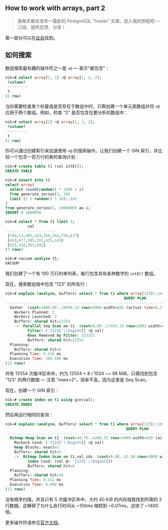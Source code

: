 ## How to work with arrays, part 2

> 我每天都会发布一篇新的 PostgreSQL "howto" 文章。加入我的旅程吧 — 订阅、提供反馈、分享！

第一部分可以在[此处](https://xiongcccc.github.io/postgres-howtos/#/./docs/28)找到。

## 如何搜索

数组搜索最有趣的操作符之一是 `<@`  — 表示"被包含"：

```sql
nik=# select array[2, 1] <@ array[1, 3, 2];
 ?column?
----------
 t
(1 row)
```

当你需要检查某个标量值是否存在于数组中时，只需创建一个单元素数组并将 `<@` 应用于两个数组。例如，检查 "2" 是否包含在要分析的数组中：

```sql
nik=# select array[2] <@ array[1, 3, 2];
 ?column?
----------
 t
(1 row)
```

你可以通过创建索引来加速使用 `<@` 的搜索操作。让我们创建一个 GIN 索引，并比较一个包含一百万行的表的查询计划：

```sql
nik=# create table t1 (val int8[]);
CREATE TABLE

nik=# insert into t1
select array(
  select round(random() * 1000 + i)
  from generate_series(1, 10)
  limit (1 + random() * 10)::int
)
from generate_series(1, 1000000) as i;
INSERT 0 1000000

nik=# select * from t1 limit 3;
          val
-----------------------
 {390,13,405,333,358,592,756,677}
 {463,677,585,191,425,143}
 {825,918,303,602}
(3 rows)

nik=# vacuum analyze t1;
VACUUM
```

我们创建了一个有 100 万行的单列表，每行包含具有各种数字的 `int8[]` 数组。

现在，搜索数组值中包含 "123" 的所有行：

```sql
nik=# explain (analyze, buffers) select * from t1 where array[123]::int8[] <@ val;
                                                     QUERY PLAN
---------------------------------------------------------------------------------------------------------------------
  Gather  (cost=1000.00..18950.33 rows=5000 width=68) (actual time=0.212..100.572 rows=2 loops=1)
    Workers Planned: 2
    Workers Launched: 2
    Buffers: shared hit=12554
    ->  Parallel Seq Scan on t1  (cost=0.00..17450.33 rows=2083 width=68) (actual time=61.293..94.212 rows=1 loops=3)
          Filter: ('{123}'::bigint[] <@ val)
          Rows Removed by Filter: 333333
          Buffers: shared hit=12554
  Planning:
    Buffers: shared hit=6
  Planning Time: 0.316 ms
  Execution Time: 100.586 ms
(12 rows)
```

共有 12554 次缓冲区命中，约为 12554 * 8 / 1024 ~= 98 MiB，只需找到包含 "123" 的两行数据 — 注意 "rows=2"。效率不高，因为这里是 Seq Scan。

现在，创建一个 GIN 索引：

```sql
nik=# create index on t1 using gin(val);
CREATE INDEX
```

然后再运行相同的查询：

```sql
nik=# explain (analyze, buffers) select * from t1 where array[123]::int8[] <@ val;
                                                      QUERY PLAN
-----------------------------------------------------------------------------------------------------------------------
  Bitmap Heap Scan on t1  (cost=44.75..4260.25 rows=5000 width=68) (actual time=0.021..0.022 rows=2 loops=1)
    Recheck Cond: ('{123}'::bigint[] <@ val)
    Heap Blocks: exact=1
    Buffers: shared hit=5
    ->  Bitmap Index Scan on t1_val_idx  (cost=0.00..43.50 rows=5000 width=0) (actual time=0.016..0.016 rows=2 loops=1)
          Index Cond: (val @> '{123}'::bigint[])
          Buffers: shared hit=4
  Planning:
    Buffers: shared hit=16
  Planning Time: 0.412 ms
  Execution Time: 0.068 ms
(11 rows)
```

没有顺序扫描，并且只有 5 次缓冲区命中，大约 40 KiB 的内存就能找到所需的 2 行数据。这解释了为什么执行时间从 ~100ms 缩短到 ~0.07ms，这快了 ~1400 倍。

更多操作符请参见[官方文档](https://www.postgresql.org/docs/current/functions-array.html#FUNCTIONS-ARRAY)。
